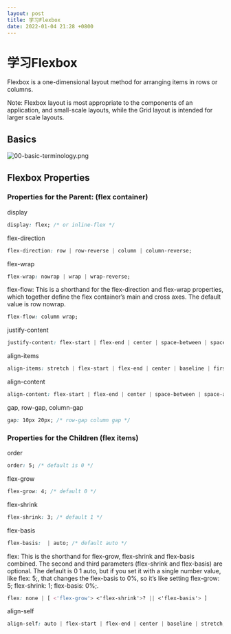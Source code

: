 ```yaml
---
layout: post
title: 学习Flexbox
date: 2022-01-04 21:28 +0800
---
```

# 学习Flexbox

Flexbox is a one-dimensional layout method for arranging items in rows or columns.

Note: Flexbox layout is most appropriate to the components of an application, and small-scale layouts, while the Grid layout is intended for larger scale layouts.

## Basics

![00-basic-terminology.png](https://img.naizi.fun/images/2021/12/28/00-basic-terminology.png)

## Flexbox Properties

### Properties for the Parent: (flex container)

display

```css
display: flex; /* or inline-flex */
```

flex-direction
```css
flex-direction: row | row-reverse | column | column-reverse;
```

flex-wrap
```css
flex-wrap: nowrap | wrap | wrap-reverse;
```

flex-flow: This is a shorthand for the flex-direction and flex-wrap properties, which together define the flex container’s main and cross axes. The default value is row nowrap.
```css
flex-flow: column wrap;
```

justify-content
```css
justify-content: flex-start | flex-end | center | space-between | space-around | space-evenly | start | end | left | right ... + safe | unsafe;
```

align-items
```css
align-items: stretch | flex-start | flex-end | center | baseline | first baseline | last baseline | start | end | self-start | self-end + ... safe | unsafe;
```

align-content
```css
align-content: flex-start | flex-end | center | space-between | space-around | space-evenly | stretch | start | end | baseline | first baseline | last baseline + ... safe | unsafe;
```

gap, row-gap, column-gap
```css
gap: 10px 20px; /* row-gap column gap */
```

### Properties for the Children (flex items)

order
```css
order: 5; /* default is 0 */
```

flex-grow
```css
flex-grow: 4; /* default 0 */
```

flex-shrink
```css
flex-shrink: 3; /* default 1 */
```

flex-basis
```css
flex-basis:  | auto; /* default auto */
```

flex: This is the shorthand for flex-grow, flex-shrink and flex-basis combined. The second and third parameters (flex-shrink and flex-basis) are optional. The default is 0 1 auto, but if you set it with a single number value, like flex: 5;, that changes the flex-basis to 0%, so it’s like setting flex-grow: 5; flex-shrink: 1; flex-basis: 0%;.
```css
flex: none | [ <'flex-grow'> <'flex-shrink'>? || <'flex-basis'> ]
```

align-self
```css
align-self: auto | flex-start | flex-end | center | baseline | stretch;
```


